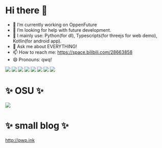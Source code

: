 # Hi there 👋

- 🔭 I’m currently working on OppenFuture
- 🤔 I’m looking for help with future development.
- 🔭 I mainly use: Python(for dl), Typescripts(for threejs for web demo), Kotlin(for android app).
- 💬 Ask me about EVERYTHING!
- 📫 How to reach me: https://space.bilibili.com/28663858
- 😄 Pronouns: qwq!

![](https://img.shields.io/badge/-Python-3e74a2?style=flat-square&logo=Python&logoColor=fff)
![](https://img.shields.io/badge/-Pytorch-orange?style=flat-square&logo=Pytorch&logoColor=fff)
![](https://img.shields.io/badge/-Vite-2496ED?style=flat-square&logo=Vite&logoColor=fff)
![](https://img.shields.io/badge/-Node.js-339933?style=flat-square&logo=Node.js&logoColor=fff)
![](https://img.shields.io/badge/-Typescript-2496ED?style=flat-square&logo=Typescript&logoColor=fff)
![](https://img.shields.io/badge/-Linux-000000?style=flat-square&logo=Linux&logoColor=fff)
![](https://img.shields.io/badge/-Android-brightgreen?style=flat-square&logo=Android&logoColor=fff)
![](https://img.shields.io/badge/-Kotlin-purple?style=flat-square&logo=Kotlin&logoColor=fff)

# ✨ OSU ✨
<a href="https://osu.ppy.sh/users/13343696"><img src="https://osusig.lolico.moe/sig.php?colour=hexff66aa&uname=MmmushroomTz&pp=1&countryrank"></a>

# ✨ small blog ✨
http://pwp.ink

<!--
**martellz/martellz** is a ✨ _special_ ✨ repository because its `README.md` (this file) appears on your GitHub profile.

Here are some ideas to get you started:

- 🔭 I’m currently working on ...
- 🌱 I’m currently learning ...
- 👯 I’m looking to collaborate on ...
- 🤔 I’m looking for help with ...
- 💬 Ask me about ...
- 📫 How to reach me: ...
- 😄 Pronouns: ...
- ⚡ Fun fact: ...
-->
